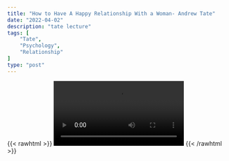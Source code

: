 ```yaml
---
title: "How to Have A Happy Relationship With a Woman- Andrew Tate"
date: "2022-04-02"
description: "tate lecture"
tags: [
    "Tate",
    "Psychology",
    "Relationship"
]
type: "post"
---
```

{{< rawhtml >}}
    <video width="auto" height="auto" controls>
        <source src="https://lectures.dev00ps.com/tate/Andrew%20Tate%20on%20The%20Key%20To%20a%20Happy%20Relationship%20with%20Woman%20%F0%9F%94%91.mp4" type="video/mp4"> 
    </video>
{{< /rawhtml >}}
